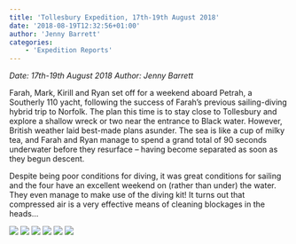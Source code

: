 ```yaml
---
title: 'Tollesbury Expedition, 17th-19th August 2018'
date: '2018-08-19T12:32:56+01:00'
author: 'Jenny Barrett'
categories:
    - 'Expedition Reports'
---
```


*Date: 17th-19th August 2018 Author: Jenny Barrett*

Farah, Mark, Kirill and Ryan set off for a weekend aboard Petrah, a Southerly 110 yacht, following the success of Farah’s previous sailing-diving hybrid trip to Norfolk. The plan this time is to stay close to Tollesbury and explore a shallow wreck or two near the entrance to Black water. However, British weather laid best-made plans asunder. The sea is like a cup of milky tea, and Farah and Ryan manage to spend a grand total of 90 seconds underwater before they resurface – having become separated as soon as they begun descent.

Despite being poor conditions for diving, it was great conditions for sailing and the four have an excellent weekend on (rather than under) the water. They even manage to make use of the diving kit! It turns out that compressed air is a very effective means of cleaning blockages in the heads…

![](https://ouueg.com/wp-content/uploads/2018/09/IMG_2329-600x800.jpg) ![](https://ouueg.com/wp-content/uploads/2018/09/IMG_2326-600x800.jpg) ![](https://ouueg.com/wp-content/uploads/2018/09/IMG_2321-600x800.jpg) ![](https://ouueg.com/wp-content/uploads/2018/09/IMG_2320-600x800.jpg) ![](https://ouueg.com/wp-content/uploads/2018/09/IMG_2319-600x800.jpg) ![](https://ouueg.com/wp-content/uploads/2018/09/Picture1-1.png)
